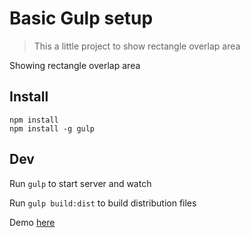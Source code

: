 # Basic Gulp setup

> This a little project to show rectangle overlap area

Showing rectangle overlap area
## Install

```
npm install
npm install -g gulp

```

## Dev

Run `gulp` to start server and watch

Run `gulp build:dist` to build distribution files

Demo [here](draggable.ksidedev.com")

